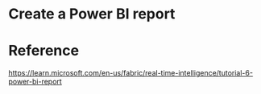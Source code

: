 # Create a Power BI report

# Reference

https://learn.microsoft.com/en-us/fabric/real-time-intelligence/tutorial-6-power-bi-report

